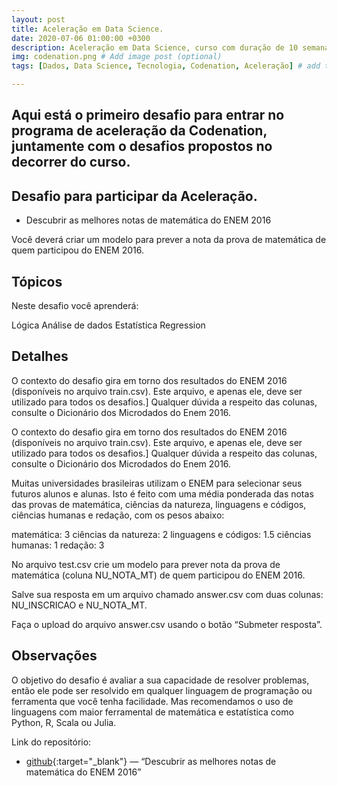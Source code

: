 ```yaml
---
layout: post
title: Aceleração em Data Science.
date: 2020-07-06 01:00:00 +0300
description: Aceleração em Data Science, curso com duração de 10 semanas explorando conceitos essenciais para a formação de cientista de dados.. # Add post description (optional)
img: codenation.png # Add image post (optional)
tags: [Dados, Data Science, Tecnologia, Codenation, Aceleração] # add tag

---
```

## Aqui está o primeiro desafio para entrar no programa de aceleração da Codenation, juntamente com o desafios propostos no decorrer do curso. 

## Desafio para participar da Aceleração. 

* Descubrir as melhores notas de matemática do ENEM 2016

Você deverá criar um modelo para prever a nota da prova de matemática de quem participou do ENEM 2016.

## Tópicos

Neste desafio você aprenderá:

Lógica
Análise de dados
Estatística
Regression

## Detalhes

O contexto do desafio gira em torno dos resultados do ENEM 2016 (disponíveis no arquivo train.csv). Este arquivo, e apenas ele, deve ser utilizado para todos os desafios.] Qualquer dúvida a respeito das colunas, consulte o Dicionário dos Microdados do Enem 2016.

O contexto do desafio gira em torno dos resultados do ENEM 2016 (disponíveis no arquivo train.csv). Este arquivo, e apenas ele, deve ser utilizado para todos os desafios.] Qualquer dúvida a respeito das colunas, consulte o Dicionário dos Microdados do Enem 2016.

Muitas universidades brasileiras utilizam o ENEM para selecionar seus futuros alunos e alunas. Isto é feito com uma média ponderada das notas das provas de matemática, ciências da natureza, linguagens e códigos, ciências humanas e redação, com os pesos abaixo:

matemática: 3
ciências da natureza: 2
linguagens e códigos: 1.5
ciências humanas: 1
redação: 3

No arquivo test.csv crie um modelo para prever nota da prova de matemática (coluna NU_NOTA_MT) de quem participou do ENEM 2016.

Salve sua resposta em um arquivo chamado answer.csv com duas colunas: NU_INSCRICAO e NU_NOTA_MT.

Faça o upload do arquivo answer.csv usando o botão “Submeter resposta”.

## Observações

O objetivo do desafio é avaliar a sua capacidade de resolver problemas, então ele pode ser resolvido em qualquer linguagem de programação ou ferramenta que você tenha facilidade. Mas recomendamos o uso de linguagens com maior ferramental de matemática e estatística como Python, R, Scala ou Julia.


Link do repositório: 

* [github](https://github.com/grazimelo/Condenation){:target="_blank"} — “Descubrir as melhores notas de matemática do ENEM 2016”

